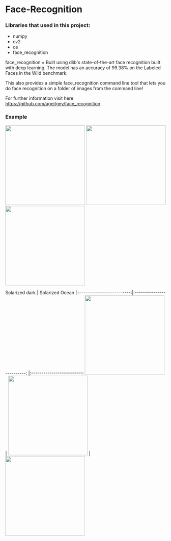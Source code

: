 # Face-Recognition


### Libraries that used in this project:

* numpy
* cv2
* os
* face_recognition

face_recognition = Built using dlib's state-of-the-art face recognition built with deep learning. The model has an accuracy of 99.38% on the Labeled Faces in the Wild benchmark.

This also provides a simple face_recognition command line tool that lets you do face recognition on a folder of images from the command line!

For further information visit here https://github.com/ageitgey/face_recognition


### Example


  <img src="/gif/david_tennant.gif" width="250" height="250"/>   <img src="/gif/matt_smith.gif" width="250" height="250"/>  <img src="/gif/arthur_darvill.gif" width="250" height="250"/>


Solarized dark             |  Solarized Ocean          |
:-------------------------:|:-------------------------: |:-------------------------: 
<img src="/gif/david_tennant.gif" width="250" height="250"/>   |  <img src="/gif/matt_smith.gif" width="250" height="250"/> |<img src="/gif/arthur_darvill.gif" width="250" height="250"/>
